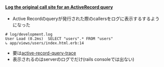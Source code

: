 #### [Log the original call site for an ActiveRecord query](https://github.com/rails/rails/pull/26815)

* Active Recordのqueryが発行された際のcallersをログに表示するするようになった

```
# log/development.log
User Load (0.2ms)  SELECT "users".* FROM "users"
↳ app/views/users/index.html.erb:14
```

* 要は[active-record-query-trace](https://github.com/ruckus/active-record-query-trace)
* 表示されるのはserverのログでだけ(rails consoleでは出ない)
